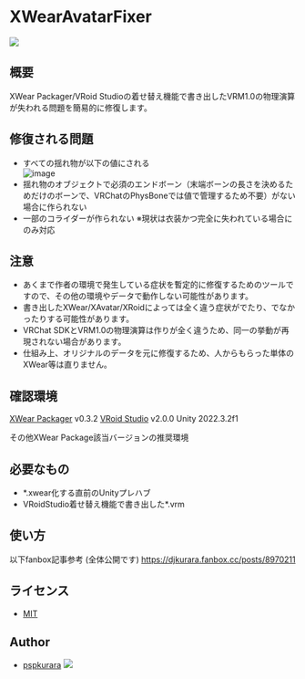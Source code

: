 # XWearAvatarFixer

[![](https://img.shields.io/github/watchers/pspkurara/sceneries?style=social)](https://github.com/pspkurara/external-selecion-state/subscription)

## 概要

XWear Packager/VRoid Studioの着せ替え機能で書き出したVRM1.0の物理演算が失われる問題を簡易的に修復します。

## 修復される問題

- すべての揺れ物が以下の値にされる
</br>![image](https://github.com/user-attachments/assets/468d84be-0894-4b52-8671-9aa33bdfadd3)
- 揺れ物のオブジェクトで必須のエンドボーン（末端ボーンの長さを決めるためだけのボーンで、VRChatのPhysBoneでは値で管理するため不要）がない場合に作られない
- 一部のコライダーが作られない ※現状は衣装かつ完全に失われている場合にのみ対応

## 注意

- あくまで作者の環境で発生している症状を暫定的に修復するためのツールですので、その他の環境やデータで動作しない可能性があります。
- 書き出したXWear/XAvatar/XRoidによっては全く違う症状がでたり、でなかったりする可能性があります。
- VRChat SDKとVRM1.0の物理演算は作りが全く違うため、同一の挙動が再現されない場合があります。
- 仕組み上、オリジナルのデータを元に修復するため、人からもらった単体のXWear等は直りません。

## 確認環境

[XWear Packager](https://vroid.notion.site/XWear-Packager-8284c73c208e440ba8dd8033349d5978) v0.3.2
[VRoid Studio](https://vroid.pixiv.help/hc) v2.0.0
Unity 2022.3.2f1

その他XWear Package該当バージョンの推奨環境

## 必要なもの

- *.xwear化する直前のUnityプレハブ
- VRoidStudio着せ替え機能で書き出した*.vrm

## 使い方

以下fanbox記事参考 (全体公開です)
https://djkurara.fanbox.cc/posts/8970211

## ライセンス

* [MIT](https://github.com/pspkurara/XWearAvatarFixer/blob/main/Assets/XWearAvatarFixer/LICENSE.txt)

## Author

* [pspkurara](https://github.com/pspkurara) 
[![](https://img.shields.io/twitter/follow/pspkurara.svg?label=Follow&style=social)](https://twitter.com/intent/follow?screen_name=pspkurara) 

